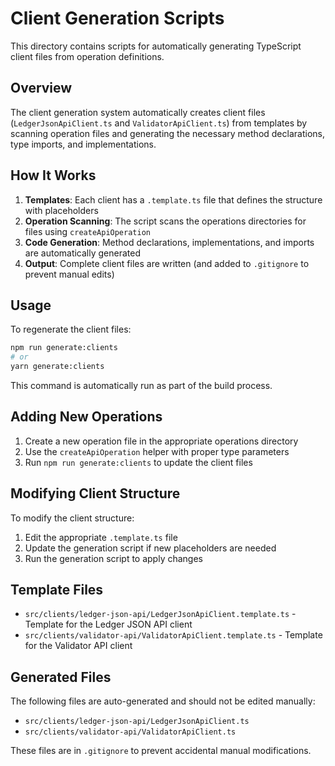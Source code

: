 # Client Generation Scripts

This directory contains scripts for automatically generating TypeScript client files from operation definitions.

## Overview

The client generation system automatically creates client files (`LedgerJsonApiClient.ts` and `ValidatorApiClient.ts`) from templates by scanning operation files and generating the necessary method declarations, type imports, and implementations.

## How It Works

1. **Templates**: Each client has a `.template.ts` file that defines the structure with placeholders
2. **Operation Scanning**: The script scans the operations directories for files using `createApiOperation`
3. **Code Generation**: Method declarations, implementations, and imports are automatically generated
4. **Output**: Complete client files are written (and added to `.gitignore` to prevent manual edits)

## Usage

To regenerate the client files:
```bash
npm run generate:clients
# or
yarn generate:clients
```

This command is automatically run as part of the build process.

## Adding New Operations

1. Create a new operation file in the appropriate operations directory
2. Use the `createApiOperation` helper with proper type parameters
3. Run `npm run generate:clients` to update the client files

## Modifying Client Structure

To modify the client structure:
1. Edit the appropriate `.template.ts` file
2. Update the generation script if new placeholders are needed
3. Run the generation script to apply changes

## Template Files

- `src/clients/ledger-json-api/LedgerJsonApiClient.template.ts` - Template for the Ledger JSON API client
- `src/clients/validator-api/ValidatorApiClient.template.ts` - Template for the Validator API client

## Generated Files

The following files are auto-generated and should not be edited manually:
- `src/clients/ledger-json-api/LedgerJsonApiClient.ts`
- `src/clients/validator-api/ValidatorApiClient.ts`

These files are in `.gitignore` to prevent accidental manual modifications.